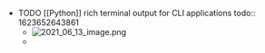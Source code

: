 - TODO [[Python]] rich terminal output for CLI applications
  todo:: 1623652643861
	- ![2021_06_13_image.png](https://cdn.logseq.com/%2F07ac90d5-a8a5-495c-84ae-a5c969228e38433dd2e1-4cda-43a9-bd64-facb6d94c1ff2021_06_13_image.png?Expires=4777252662&Signature=FLm10VBr9QLrX-PoaTUaNskKlYP3nGdNvQ5Bm8UTrpl8fSVW3rBgn2UXhJ-9oW5UgrM~ppaovAzOm~BE-NuU1QnwGlZL8N-9kH228LMXoOohYg7zealzOtVGUne0-F-T-RSu7FOsHfnYrfTg4b-tJ-eTxnNhw3rl3eDZ6yeoHWYnGkEwKb7K4sJ28ARzDFeW~k2kfdDCUeKkUIrmicxCMRIo26k7YxSObazuUlg5ueQCrxjmt8-e2oEre7AYtNN3cBkxkWakX0P5~~ey~TmKeLU5NbZkitZmNyv-lOjsvsvp3t5riMF-DyyPlJBf~mWygVIsD6zMCS93bIcAwlTCyA__&Key-Pair-Id=APKAJE5CCD6X7MP6PTEA)
	-